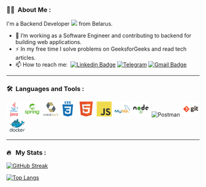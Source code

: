 ### :woman_technologist: &nbsp;About Me :

I'm a Backend Developer <img src="https://media.giphy.com/media/WUlplcMpOCEmTGBtBW/giphy.gif" width="30"> from Belarus.

- 🔭 I’m working as a Software Engineer and contributing to backend for building web applications.
- ⚡ In my free time I solve problems on GeeksforGeeks and read tech articles.
- 📫 How to reach me:&nbsp;<!-- Your badges -->
[![Linkedin Badge](https://img.shields.io/badge/-LinkedIn-blue?style=flat-square&logo=Linkedin&logoColor=white&link=https://www.linkedin.com/in/konstantin-zhurovich/)](https://www.linkedin.com/in/konstantin-zhurovich/)
[![Telegram](https://img.shields.io/badge/Telegram-2CA5E0?style=flat-square&logo=telegram&logoColor=white)](https://t.me/zhur4k)
[![Gmail Badge](https://img.shields.io/badge/-Gmail-c14438?style=flat-square&logo=Gmail&logoColor=white&link=mailto:kostya.zhurovich12052@gmail.com)](mailto:kostya.zhurovich12052@gmail.com)
---

### 🛠 &nbsp;Languages and Tools :

<p>
<img src="https://github.com/devicons/devicon/blob/master/icons/java/java-original-wordmark.svg" title="Java" alt="Java" width="40" height="40"/>&nbsp;
<img src="https://github.com/devicons/devicon/blob/master/icons/spring/spring-original-wordmark.svg" title="Spring" alt="Spring" width="40" height="40"/>&nbsp;
<img src="https://github.com/devicons/devicon/blob/master/icons/hibernate/hibernate-original-wordmark.svg" title="Hibernate" alt="Hibernate" width="40" height="40"/>
<img src="https://github.com/devicons/devicon/blob/master/icons/css3/css3-plain-wordmark.svg"  title="CSS3" alt="CSS" width="40" height="40"/>&nbsp;
<img src="https://github.com/devicons/devicon/blob/master/icons/html5/html5-original.svg" title="HTML5" alt="HTML" width="40" height="40"/>&nbsp;
<img src="https://github.com/devicons/devicon/blob/master/icons/javascript/javascript-original.svg" title="JavaScript" alt="JavaScript" width="40" height="40"/>&nbsp;
<img src="https://github.com/devicons/devicon/blob/master/icons/mysql/mysql-original-wordmark.svg" title="MySQL"  alt="MySQL" width="40" height="40"/>&nbsp;
<img src="https://github.com/devicons/devicon/blob/master/icons/nodejs/nodejs-original-wordmark.svg" title="NodeJS" alt="NodeJS" width="40" height="40"/>&nbsp;
<img src="https://www.vectorlogo.zone/logos/getpostman/getpostman-icon.svg" title="Postman"  alt="Postman" width="40" height="40"/>&nbsp;
<img src="https://github.com/devicons/devicon/blob/master/icons/git/git-original-wordmark.svg" title="Git" **alt="Git" width="40" height="40"/>&nbsp;
<img src="https://github.com/devicons/devicon/blob/master/icons/docker/docker-original-wordmark.svg" title="Docker" alt="Docker" width="40" height="40"/>
</p>

---

### 🔥 &nbsp; My Stats :
[![GitHub Streak](http://github-readme-streak-stats.herokuapp.com?user=zhur4k&theme=dark&background=000000)](https://git.io/streak-stats)

[![Top Langs](https://github-readme-stats.vercel.app/api/top-langs/?username=zhur4k&layout=compact&theme=vision-friendly-dark)](https://github.com/anuraghazra/github-readme-stats)
